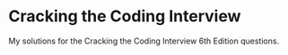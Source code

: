 # Cracking the Coding Interview

My solutions for the Cracking the Coding Interview 6th Edition questions.